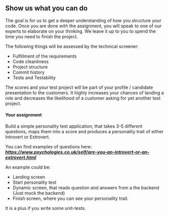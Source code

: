 ## Show us what you can do

The goal is for us to get a deeper understanding of how you structure your code. Once you are done with the assignment, you will speak to one of our experts to elaborate on your thinking. We leave it up to you to spend the time you need to finish the project.

The following things will be assessed by the technical screener:

- Fulfillment of the requirements
- Code cleanliness
- Project structure
- Commit history
- Tests and Testability

The scores and your test project will be part of your profile / candidate presentation to the customers. It highly increases your chances of landing a role and decreases the likelihood of a customer asking for yet another test project.

#### Your assignment

Build a simple personality test application, that takes 3-5 different questions, maps them into a score and produces a personality trait of either Introvert or Extrovert.

You can find examples of questions here: **_https://www.psychologies.co.uk/self/are-you-an-introvert-or-an-extrovert.html_**

An example could be:

- Landing screen
- Start personality test
- Dynamic screen, that reads question and answers from a the backend (Just mock the backend)
- Finish screen, where you can see your personality trait.

It is a plus if you write some unit-tests.

